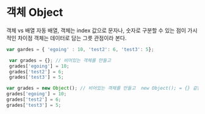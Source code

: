 # 객체 Object

 객체 vs 배열  자동 배열, 객체는 index 값으로 문자나, 숫자로 구분할 수 있는 점이 가시적인 차이점
 객체는 데이터로 담는 그릇 관점이라 본다.

 ```javascript
 var gardes = { 'egoing' : 10, 'test2': 6, 'test3': 5};

 ```

```javascript
 var grades = {}; // 비어있는 객체를 만들고
 grades['egoing'] = 10;
 grades['test2'] = 6;
 grades['test3'] = 5;
 ```

 ```javascript
 var grades = new Object(); // 비어있는 객체를 만들고  new Object(); = {} 같은 의미
 grades['egoing'] = 10;
 grades['test2'] = 6;
 grades['test3'] = 5;
 ```

<!--
 ## 객체의 반복문 -->
